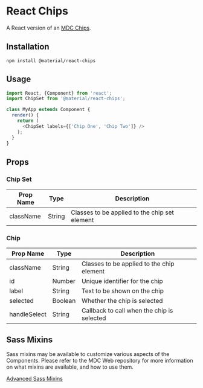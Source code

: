 # React Chips

A React version of an [MDC Chips](https://github.com/material-components/material-components-web/tree/master/packages/mdc-chips).

## Installation

```
npm install @material/react-chips
```

## Usage

```js
import React, {Component} from 'react';
import ChipSet from '@material/react-chips';

class MyApp extends Component {
  render() {
    return (
      <ChipSet labels={['Chip One', 'Chip Two']} />
    );
  }
}
```

## Props

### Chip Set

Prop Name | Type | Description
--- | --- | ---
className | String | Classes to be applied to the chip set element

### Chip

Prop Name | Type | Description
--- | --- | ---
className | String | Classes to be applied to the chip element
id | Number | Unique identifier for the chip
label | String | Text to be shown on the chip
selected | Boolean | Whether the chip is selected
handleSelect | String | Callback to call when the chip is selected

## Sass Mixins

Sass mixins may be available to customize various aspects of the Components. Please refer to the
MDC Web repository for more information on what mixins are available, and how to use them.

[Advanced Sass Mixins](https://github.com/material-components/material-components-web/blob/v0.35.0/packages/mdc-chips/README.md#sass-mixins)
